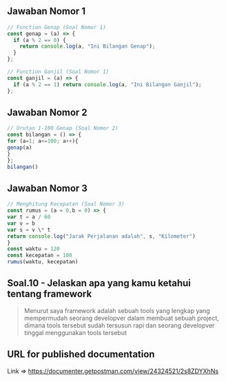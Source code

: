 ## Jawaban Nomor 1

```javascript
// Function Genap (Soal Nomor 1)
const genap = (a) => {
  if (a % 2 == 0) {
    return console.log(a, "Ini Bilangan Genap");
  }
};

// Function Ganjil (Soal Nomor 1)
const ganjil = (a) => {
  if (a % 2 == 1) return console.log(a, "Ini Bilangan Ganjil");
};
```

## Jawaban Nomor 2

```javascript
// Urutan 1-100 Genap (Soal Nomor 2)
const bilangan = () => {
for (a=1; a<=100; a++){
genap(a)
}
};
bilangan()
```

## Jawaban Nomor 3

```javascript
// Menghitung Kecepatan (Soal Nomor 3)
const rumus = (a = 0,b = 0) => {
var t = a / 60
var v = b
var s = v \* t
return console.log("Jarak Perjalanan adalah", s, "Kilometer")
}
const waktu = 120
const kecepatan = 100
rumus(waktu, kecepatan)
```

## Soal.10 - Jelaskan apa yang kamu ketahui tentang framework
> Menurut saya framework adalah sebuah tools yang lengkap yang mempermudah seorang developver dalam membuat sebuah project, dimana tools tersebut sudah tersusun rapi dan seorang developver tinggal menggunakan tools tersebut

## URL for published documentation
Link => https://documenter.getpostman.com/view/24324521/2s8ZDYXhNs